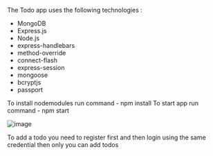
The Todo app uses the following technologies :
* MongoDB
* Express.js
* Node.js
* express-handlebars
* method-override
* connect-flash
* express-session
* mongoose
* bcryptjs
* passport

To install nodemodules run command - npm install
To start app run command - npm start

![image](https://user-images.githubusercontent.com/93991971/221120670-3905b066-40b7-4775-ab7c-bf8870586d1c.png)

To add a todo you need to register first and then login using the same credential then only you can add todos
